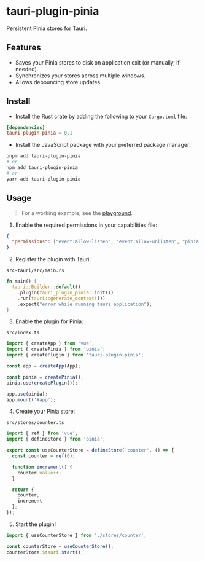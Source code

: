 # tauri-plugin-pinia

Persistent Pinia stores for Tauri.

## Features

- Saves your Pinia stores to disk on application exit (or manually, if needed).
- Synchronizes your stores across multiple windows.
- Allows debouncing store updates.

## Install

- Install the Rust crate by adding the following to your `Cargo.toml` file:

```toml
[dependencies]
tauri-plugin-pinia = 0.1
```

- Install the JavaScript package with your preferred package manager:

```sh
pnpm add tauri-plugin-pinia
# or
npm add tauri-plugin-pinia
# or
yarn add tauri-plugin-pinia
```

## Usage

> For a working example, see the [playground](https://github.com/ferreira-tb/tauri-plugin-pinia/tree/main/packages/playground).

1. Enable the required permissions in your capabilities file:

```json
{
  "permissions": ["event:allow-listen", "event:allow-unlisten", "pinia:default"]
}
```

2. Register the plugin with Tauri:

`src-tauri/src/main.rs`

```rust
fn main() {
  tauri::Builder::default()
    .plugin(tauri_plugin_pinia::init())
    .run(tauri::generate_context!())
    .expect("error while running tauri application");
}
```

3. Enable the plugin for Pinia:

`src/index.ts`

```ts
import { createApp } from 'vue';
import { createPinia } from 'pinia';
import { createPlugin } from 'tauri-plugin-pinia';

const app = createApp(App);

const pinia = createPinia();
pinia.use(createPlugin());

app.use(pinia);
app.mount('#app');
```

4. Create your Pinia store:

`src/stores/counter.ts`

```ts
import { ref } from 'vue';
import { defineStore } from 'pinia';

export const useCounterStore = defineStore('counter', () => {
  const counter = ref(0);

  function increment() {
    counter.value++;
  }

  return {
    counter,
    increment
  };
});
```

5. Start the plugin!

```ts
import { useCounterStore } from './stores/counter';

const counterStore = useCounterStore();
counterStore.$tauri.start();
```
